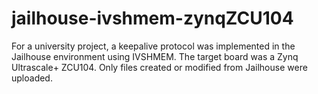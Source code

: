 # jailhouse-ivshmem-zynqZCU104
For a university project, a keepalive protocol was implemented in the Jailhouse environment using IVSHMEM. The target board was a Zynq Ultrascale+ ZCU104. Only files created or modified from Jailhouse were uploaded.
